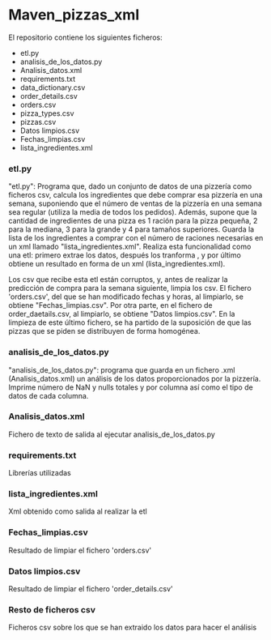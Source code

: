 # Maven_pizzas_xml

El repositorio contiene los siguientes ficheros:
- etl.py
- analisis_de_los_datos.py
- Analisis_datos.xml
- requirements.txt
- data_dictionary.csv
- order_details.csv
- orders.csv
- pizza_types.csv
- pizzas.csv
- Datos limpios.csv
- Fechas_limpias.csv
- lista_ingredientes.xml

### etl.py
"etl.py": Programa que, dado un conjunto de datos de una pizzería como ficheros csv, calcula los ingredientes que debe comprar esa pizzería en una semana, suponiendo que el número de ventas de la pizzería en una semana sea regular (utiliza la media de todos los pedidos). Además, supone que la cantidad de ingredientes de una pizza es 1 ración para la pizza pequeña, 2 para la mediana, 3 para la grande y 4 para tamaños superiores. Guarda la lista de los ingredientes a comprar con el número de raciones necesarias en un xml llamado "lista_ingredientes.xml". Realiza esta funcionalidad como una etl: primero extrae los datos, después los tranforma , y por último obtiene un resultado en forma de un xml (lista_ingredientes.xml). 

Los csv que recibe esta etl están corruptos, y, antes de realizar la predicción de compra para la semana siguiente, limpia los csv. El fichero 'orders.csv', del que se han modificado fechas y horas, al limpiarlo, se obtiene "Fechas_limpias.csv". Por otra parte, en el fichero de order_daetails.csv, al limpiarlo, se obtiene "Datos limpios.csv". En la limpieza de este último fichero, se ha partido de la suposición de que las pizzas que se piden se distribuyen de forma homogénea. 

### analisis_de_los_datos.py
"analisis_de_los_datos.py": programa que guarda en un fichero .xml (Analisis_datos.xml) un análisis de los datos proporcionados por la pizzería. Imprime número de NaN y nulls totales y por columna así como el
tipo de datos de cada columna.

### Analisis_datos.xml
Fichero de texto de salida al ejecutar analisis_de_los_datos.py

### requirements.txt
Librerías utilizadas

### lista_ingredientes.xml
Xml obtenido como salida al realizar la etl

### Fechas_limpias.csv
Resultado de limpiar el fichero 'orders.csv'

### Datos limpios.csv
Resultado de limpiar el fichero 'order_details.csv'

### Resto de ficheros csv
Ficheros csv sobre los que se han extraido los datos para hacer el análisis
